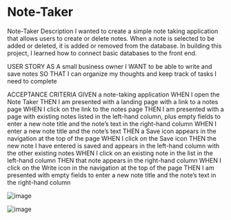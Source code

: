 # Note-Taker

Note-Taker
Description
I wanted to create a simple note taking application that allows users to create or delete notes. When a note is selected to be added or deleted, it is added or removed from the database. In building this project, I learned how to connect basic databases to the front end.

USER STORY AS A small business owner I WANT to be able to write and save notes SO THAT I can organize my thoughts and keep track of tasks I need to complete

ACCEPTANCE CRITERIA GIVEN a note-taking application WHEN I open the Note Taker THEN I am presented with a landing page with a link to a notes page WHEN I click on the link to the notes page THEN I am presented with a page with existing notes listed in the left-hand column, plus empty fields to enter a new note title and the note’s text in the right-hand column WHEN I enter a new note title and the note’s text THEN a Save icon appears in the navigation at the top of the page WHEN I click on the Save icon THEN the new note I have entered is saved and appears in the left-hand column with the other existing notes WHEN I click on an existing note in the list in the left-hand column THEN that note appears in the right-hand column WHEN I click on the Write icon in the navigation at the top of the page THEN I am presented with empty fields to enter a new note title and the note’s text in the right-hand column


![image](https://github.com/2Meng/Note-Taker/assets/91503750/2a5e0a34-f46c-4651-bbbd-9185b2a73f82)


![image](https://github.com/2Meng/Note-Taker/assets/91503750/9e8e3f21-1259-4110-8e6a-c1e2ae0bdf52)
